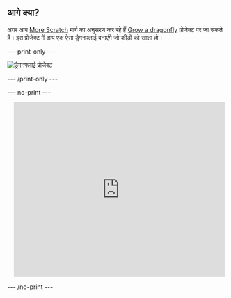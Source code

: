 ## आगे क्या?

अगर आप [More Scratch](https://projects.raspberrypi.org/en/raspberrypi/more-scratch) मार्ग का अनुसरण कर रहे हैं [Grow a dragonfly](https://projects.raspberrypi.org/en/projects/grow-a-dragonfly) प्रोजेक्ट पर जा सकते हैं। इस प्रोजेक्ट में आप एक ऐसा ड्रैगनफ्लाई बनाएंगे जो कीड़ों को खाता हो।

--- print-only ---

![ड्रैगनफ्लाई प्रोजेक्ट](images/dragonfly-project.png)

--- /print-only ---

--- no-print ---

<div class="scratch-preview" style="margin-left: 15px;">
  <iframe allowtransparency="true" width="485" height="402" src="https://scratch.mit.edu/projects/embed/521688740/?autostart=false" frameborder="0"></iframe>
</div>

--- /no-print ---

